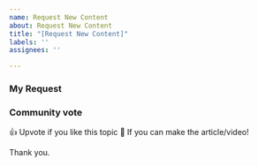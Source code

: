 ```yaml
---
name: Request New Content
about: Request New Content
title: "[Request New Content]"
labels: ''
assignees: ''

---
```


### My Request
<!--Please explain clearly what article would you like to see.-->

### Community vote
👍 Upvote if you like this topic
🚀 If you can make the article/video!

Thank you.
